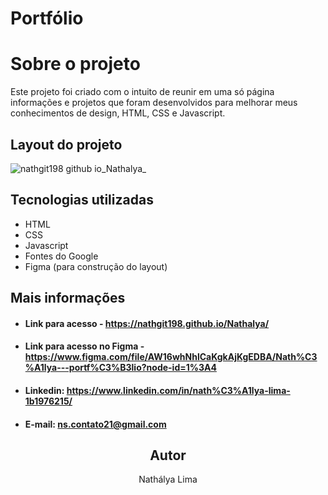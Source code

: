 # Portfólio
# Sobre o projeto
Este projeto foi criado com o intuito de reunir em uma só página informações e projetos que foram desenvolvidos para melhorar meus conhecimentos de design, HTML, CSS e Javascript.

## Layout do projeto
![nathgit198 github io_Nathalya_](https://user-images.githubusercontent.com/83317033/166175648-7f4d9012-87d1-43a2-bee4-3b679724fb23.png)

## Tecnologias utilizadas
- HTML
- CSS
- Javascript
- Fontes do Google
- Figma (para construção do layout)

## Mais informações
- #### Link para acesso - https://nathgit198.github.io/Nathalya/
- #### Link para acesso no Figma - https://www.figma.com/file/AW16whNhlCaKgkAjKgEDBA/Nath%C3%A1lya---portf%C3%B3lio?node-id=1%3A4

- #### Linkedin: https://www.linkedin.com/in/nath%C3%A1lya-lima-1b1976215/

- #### E-mail: ns.contato21@gmail.com

<h2 align="center">Autor</h2>
<p align="center">Nathálya Lima </p>
